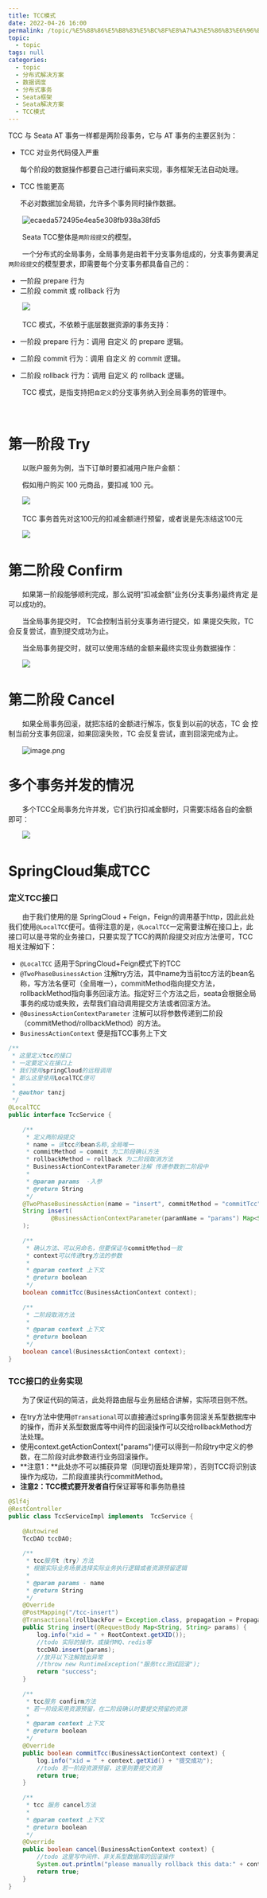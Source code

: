 ```yaml
---
title: TCC模式
date: 2022-04-26 16:00
permalink: /topic/%E5%88%86%E5%B8%83%E5%BC%8F%E8%A7%A3%E5%86%B3%E6%96%B9%E6%A1%88/%E6%95%B0%E6%8D%AE%E8%B0%83%E5%BA%A6/%E5%88%86%E5%B8%83%E5%BC%8F%E4%BA%8B%E5%8A%A1/Seata%E6%A1%86%E6%9E%B6/Seata%E8%A7%A3%E5%86%B3%E6%96%B9%E6%A1%88/TCC%E6%A8%A1%E5%BC%8F
topic: 
  - topic
tags: null
categories: 
  - topic
  - 分布式解决方案
  - 数据调度
  - 分布式事务
  - Seata框架
  - Seata解决方案
  - TCC模式
---
```

TCC 与 Seata AT 事务⼀样都是两阶段事务，它与 AT 事务的主要区别为：

* TCC 对业务代码侵⼊严重

  每个阶段的数据操作都要⾃⼰进⾏编码来实现，事务框架⽆法⾃动处理。

* TCC 性能更⾼

  不必对数据加全局锁，允许多个事务同时操作数据。

　　![ecaeda572495e4ea5e308fb938a38fd5](https://image.ztianzeng.com/uPic/ecaeda572495e4ea5e308fb938a38fd5.png)

　　Seata TCC整体是`两阶段提交`的模型。

　　⼀个分布式的全局事务，全局事务是由若⼲分⽀事务组成的，分⽀事务要满⾜`两阶段提交`的模型要求，即需要每个分⽀事务都具备⾃⼰的：

* ⼀阶段 prepare ⾏为
* ⼆阶段 commit 或 rollback ⾏为

　　![](https://image.ztianzeng.com/uPic/20220427100423.png)

　　TCC 模式，不依赖于底层数据资源的事务⽀持：

* ⼀阶段 prepare ⾏为：调⽤ ⾃定义 的 prepare 逻辑。

* ⼆阶段 commit ⾏为：调⽤ ⾃定义 的 commit 逻辑。

* ⼆阶段 rollback ⾏为：调⽤ ⾃定义 的 rollback 逻辑。

　　TCC 模式，是指⽀持把`⾃定义`的分⽀事务纳⼊到全局事务的管理中。

　　‍

# 第⼀阶段 Try

　　以账户服务为例，当下订单时要扣减⽤户账户⾦额：

　　假如⽤户购买 100 元商品，要扣减 100 元。

　　![](https://image.ztianzeng.com/uPic/20220427100935.png)

　　TCC 事务⾸先对这100元的扣减⾦额进⾏预留，或者说是先冻结这100元

　　![](https://image.ztianzeng.com/uPic/20220427101002.png)

# 第⼆阶段 Confirm

　　如果第⼀阶段能够顺利完成，那么说明“扣减⾦额”业务(分⽀事务)最终肯定 是可以成功的。

　　当全局事务提交时， TC会控制当前分⽀事务进⾏提交，如 果提交失败，TC 会反复尝试，直到提交成功为⽌。

　　当全局事务提交时，就可以使⽤冻结的⾦额来最终实现业务数据操作：

　　![](https://image.ztianzeng.com/uPic/20220427101024.png)

# 第⼆阶段 Cancel

　　如果全局事务回滚，就把冻结的⾦额进⾏解冻，恢复到以前的状态，TC 会 控制当前分⽀事务回滚，如果回滚失败，TC 会反复尝试，直到回滚完成为⽌。

　　![image.png](assets/image-20220427101106-zhsw0mu.png)

# 多个事务并发的情况

　　多个TCC全局事务允许并发，它们执⾏扣减⾦额时，只需要冻结各⾃的⾦额即可：

　　![](https://image.ztianzeng.com/uPic/20220427101229.png)

# SpringCloud集成TCC

### 定义TCC接口

　　由于我们使用的是 SpringCloud + Feign，Feign的调用基于http，因此此处我们使用`@LocalTCC`便可。值得注意的是，`@LocalTCC`一定需要注解在接口上，此接口可以是寻常的业务接口，只要实现了TCC的两阶段提交对应方法便可，TCC相关注解如下：

* `@LocalTCC` 适用于SpringCloud+Feign模式下的TCC
* `@TwoPhaseBusinessAction` 注解try方法，其中name为当前tcc方法的bean名称，写方法名便可（全局唯一），commitMethod指向提交方法，rollbackMethod指向事务回滚方法。指定好三个方法之后，seata会根据全局事务的成功或失败，去帮我们自动调用提交方法或者回滚方法。
* `@BusinessActionContextParameter` 注解可以将参数传递到二阶段（commitMethod/rollbackMethod）的方法。
* `BusinessActionContext` 便是指TCC事务上下文

```java
/**
 * 这里定义tcc的接口
 * 一定要定义在接口上
 * 我们使用springCloud的远程调用
 * 那么这里使用LocalTCC便可
 *
 * @author tanzj
 */
@LocalTCC
public interface TccService {
 
    /**
     * 定义两阶段提交
     * name = 该tcc的bean名称,全局唯一
     * commitMethod = commit 为二阶段确认方法
     * rollbackMethod = rollback 为二阶段取消方法
     * BusinessActionContextParameter注解 传递参数到二阶段中
     *
     * @param params  -入参
     * @return String
     */
    @TwoPhaseBusinessAction(name = "insert", commitMethod = "commitTcc", rollbackMethod = "cancel")
    String insert(
            @BusinessActionContextParameter(paramName = "params") Map<String, String> params
    );
 
    /**
     * 确认方法、可以另命名，但要保证与commitMethod一致
     * context可以传递try方法的参数
     *
     * @param context 上下文
     * @return boolean
     */
    boolean commitTcc(BusinessActionContext context);
 
    /**
     * 二阶段取消方法
     *
     * @param context 上下文
     * @return boolean
     */
    boolean cancel(BusinessActionContext context);
}
```

### TCC接口的业务实现

　　为了保证代码的简洁，此处将路由层与业务层结合讲解，实际项目则不然。

* 在try方法中使用`@Transational`可以直接通过spring事务回滚关系型数据库中的操作，而非关系型数据库等中间件的回滚操作可以交给rollbackMethod方法处理。
* 使用context.getActionContext("params")便可以得到一阶段try中定义的参数，在二阶段对此参数进行业务回滚操作。
* **注意1：**此处亦不可以捕获异常（同理切面处理异常），否则TCC将识别该操作为成功，二阶段直接执行commitMethod。
* **注意2：**TCC模式要**开发者自行**保证幂等和事务防悬挂

```java
@Slf4j
@RestController
public class TccServiceImpl implements  TccService {
 
    @Autowired
    TccDAO tccDAO;
 
    /**
     * tcc服务t（try）方法
     * 根据实际业务场景选择实际业务执行逻辑或者资源预留逻辑
     *
     * @param params - name
     * @return String
     */
    @Override
    @PostMapping("/tcc-insert")
    @Transactional(rollbackFor = Exception.class, propagation = Propagation.REQUIRED)
    public String insert(@RequestBody Map<String, String> params) {
        log.info("xid = " + RootContext.getXID());
        //todo 实际的操作，或操作MQ、redis等
        tccDAO.insert(params);
        //放开以下注解抛出异常
        //throw new RuntimeException("服务tcc测试回滚");
        return "success";
    }
 
    /**
     * tcc服务 confirm方法
     * 若一阶段采用资源预留，在二阶段确认时要提交预留的资源
     *
     * @param context 上下文
     * @return boolean
     */
    @Override
    public boolean commitTcc(BusinessActionContext context) {
        log.info("xid = " + context.getXid() + "提交成功");
        //todo 若一阶段资源预留，这里则要提交资源
        return true;
    }
 
    /**
     * tcc 服务 cancel方法
     *
     * @param context 上下文
     * @return boolean
     */
    @Override
    public boolean cancel(BusinessActionContext context) {
        //todo 这里写中间件、非关系型数据库的回滚操作
        System.out.println("please manually rollback this data:" + context.getActionContext("params"));
        return true;
    }
}
```
